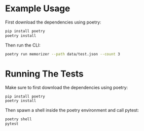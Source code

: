 # Example Usage

First download the dependencies using poetry:

```sh
pip install poetry
poetry install
```

Then run the CLI:

```sh
poetry run memorizer --path data/test.json --count 3
```

# Running The Tests

Make sure to first download the dependencies using poetry:

```sh
pip install poetry
poetry install
```

Then spawn a shell inside the poetry environment and call pytest:

```sh
poetry shell
pytest
```